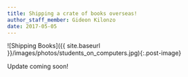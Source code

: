 ```yaml
---
title: Shipping a crate of books overseas!
author_staff_member: Gideon Kilonzo
date: 2017-05-05
---
```


![Shipping Books]({{ site.baseurl }}/images/photos/students_on_computers.jpg){:.post-image}

Update coming soon!
